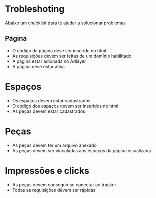 # Trobleshoting
Abaixo um checklist para te ajudar a solucionar problemas

## Página
* O código da página deve ser inserido no html
* As requisições devem ser feitas de um domínio habilitado.
* A página estar adionada no Adlayer
* A página deve estar ativa

# Espaços
* Os espaços devem estar cadastrados
* O código dos espaços devem ser inseridos no html
* As peças devem estar cadastrados


# Peças
* As peças devem ter um arquivo anexado
* As peças devem ser vinculadas aos espaços da página visualizada


# Impressões e clicks 
* As peças devem conseguir se conectar ao tracker
* Todas as requisições devem ser rápidas